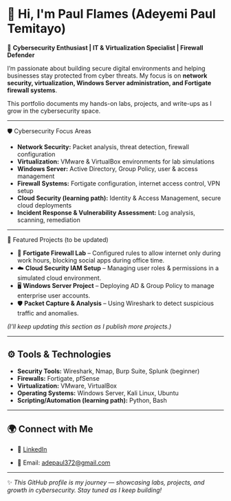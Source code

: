 # 👋 Hi, I'm Paul Flames (Adeyemi Paul Temitayo)  

🔐 **Cybersecurity Enthusiast | IT & Virtualization Specialist | Firewall Defender**  

I’m passionate about building secure digital environments and helping businesses stay protected from cyber threats. My focus is on **network security, virtualization, Windows Server administration, and Fortigate firewall systems**.  

This portfolio documents my hands-on labs, projects, and write-ups as I grow in the cybersecurity space. 

---

 🛡️ Cybersecurity Focus Areas  
- **Network Security:** Packet analysis, threat detection, firewall configuration  
- **Virtualization:** VMware & VirtualBox environments for lab simulations  
- **Windows Server:** Active Directory, Group Policy, user & access management  
- **Firewall Systems:** Fortigate configuration, internet access control, VPN setup  
- **Cloud Security (learning path):** Identity & Access Management, secure cloud deployments  
- **Incident Response & Vulnerability Assessment:** Log analysis, scanning, remediation  

---

 📂 Featured Projects (to be updated)
- 🔐 **Fortigate Firewall Lab** – Configured rules to allow internet only during work hours, blocking social apps during office time.  
- ☁️ **Cloud Security IAM Setup** – Managing user roles & permissions in a simulated cloud environment.  
- 🖥 **Windows Server Project** – Deploying AD & Group Policy to manage enterprise user accounts.  
- 🛡 **Packet Capture & Analysis** – Using Wireshark to detect suspicious traffic and anomalies.  

*(I’ll keep updating this section as I publish more projects.)*  

---

## ⚙️ Tools & Technologies  
- **Security Tools:** Wireshark, Nmap, Burp Suite, Splunk (beginner)  
- **Firewalls:** Fortigate, pfSense  
- **Virtualization:** VMware, VirtualBox  
- **Operating Systems:** Windows Server, Kali Linux, Ubuntu  
- **Scripting/Automation (learning path):** Python, Bash  

---

## 🌍 Connect with Me  
- 💼 [LinkedIn](www.linkedin.com/in/paul-adeyemi-temi)
 
- 📧 Email: adepaul372@gmail.com  

---

✨ *This GitHub profile is my journey — showcasing labs, projects, and growth in cybersecurity. Stay tuned as I keep building!* 

